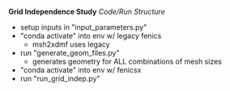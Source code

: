 **Grid Independence Study**
*Code/Run Structure*

- setup inputs in "input_parameters.py"
- "conda activate" into env w/ legacy fenics
    - msh2xdmf uses legacy
- run "generate_geom_files.py"
    - generates geometry for ALL combinations of mesh sizes
- "conda activate" into env w/ fenicsx
- run "run_grid_indep.py"